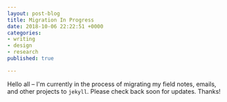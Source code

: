 ```yaml
---
layout: post-blog
title: Migration In Progress
date: 2018-10-06 22:22:51 +0000
categories:
- writing
- design
- research
published: true

---
```

Hello all – I'm currently in the process of migrating my field notes, emails, and other projects to `jekyll`. Please check back soon for updates. Thanks!
